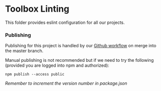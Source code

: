 # Toolbox Linting

This folder provides eslint configuration for all our projects.

### Publishing
Publishing for this project is handled by our [Github workflow](/.github/workflows/publish-on-push-to-master) on merge into the master branch.

Manual publishing is not recommended but if we need to try the following (provided you are logged into npm and authorized):
```
npm publish --access public
```
_Remember to increment the version number in package.json_